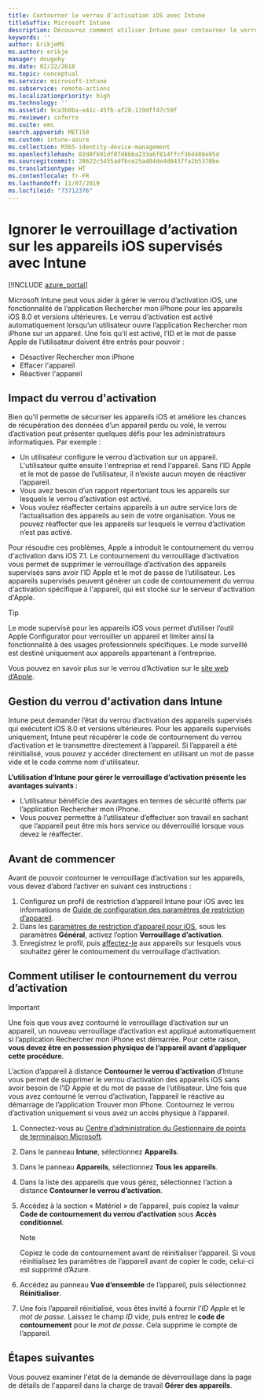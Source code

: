```yaml
---
title: Contourner le verrou d’activation iOS avec Intune
titleSuffix: Microsoft Intune
description: Découvrez comment utiliser Intune pour contourner le verrou d’activation d’iOS pour accéder aux appareils verrouillés.
keywords: ''
author: ErikjeMS
ms.author: erikje
manager: dougeby
ms.date: 02/22/2018
ms.topic: conceptual
ms.service: microsoft-intune
ms.subservice: remote-actions
ms.localizationpriority: high
ms.technology: ''
ms.assetid: 9ca3b0ba-e41c-45fb-af28-119dff47c59f
ms.reviewer: coferro
ms.suite: ems
search.appverid: MET150
ms.custom: intune-azure
ms.collection: M365-identity-device-management
ms.openlocfilehash: 02d0fb91df07d8bba233a6f814ffcf36d408e95d
ms.sourcegitcommit: 28622c5455adfbce25a404de4d0437fa2b5370be
ms.translationtype: HT
ms.contentlocale: fr-FR
ms.lasthandoff: 11/07/2019
ms.locfileid: "73712376"
---
```

# <a name="bypass-activation-lock-on-supervised-ios-devices-with-intune"></a>Ignorer le verrouillage d’activation sur les appareils iOS supervisés avec Intune


[!INCLUDE [azure_portal](../includes/azure_portal.md)]

Microsoft Intune peut vous aider à gérer le verrou d’activation iOS, une fonctionnalité de l’application Rechercher mon iPhone pour les appareils iOS 8.0 et versions ultérieures. Le verrou d’activation est activé automatiquement lorsqu’un utilisateur ouvre l’application Rechercher mon iPhone sur un appareil. Une fois qu’il est activé, l’ID et le mot de passe Apple de l’utilisateur doivent être entrés pour pouvoir :

- Désactiver Rechercher mon iPhone
- Effacer l'appareil
- Réactiver l'appareil

## <a name="how-activation-lock-affects-you"></a>Impact du verrou d'activation

Bien qu’il permette de sécuriser les appareils iOS et améliore les chances de récupération des données d’un appareil perdu ou volé, le verrou d’activation peut présenter quelques défis pour les administrateurs informatiques. Par exemple :

- Un utilisateur configure le verrou d’activation sur un appareil. L'utilisateur quitte ensuite l'entreprise et rend l'appareil. Sans l’ID Apple et le mot de passe de l’utilisateur, il n’existe aucun moyen de réactiver l’appareil.
- Vous avez besoin d’un rapport répertoriant tous les appareils sur lesquels le verrou d’activation est activé.
- Vous voulez réaffecter certains appareils à un autre service lors de l’actualisation des appareils au sein de votre organisation. Vous ne pouvez réaffecter que les appareils sur lesquels le verrou d’activation n’est pas activé.

Pour résoudre ces problèmes, Apple a introduit le contournement du verrou d'activation dans iOS 7.1. Le contournement du verrouillage d’activation vous permet de supprimer le verrouillage d’activation des appareils supervisés sans avoir l’ID Apple et le mot de passe de l’utilisateur. Les appareils supervisés peuvent générer un code de contournement du verrou d'activation spécifique à l'appareil, qui est stocké sur le serveur d'activation d'Apple.

>[!TIP]
>Le mode supervisé pour les appareils iOS vous permet d’utiliser l’outil Apple Configurator pour verrouiller un appareil et limiter ainsi la fonctionnalité à des usages professionnels spécifiques. Le mode surveillé est destiné uniquement aux appareils appartenant à l’entreprise.

Vous pouvez en savoir plus sur le verrou d’Activation sur le [site web d’Apple](https://support.apple.com/HT201365).

## <a name="how-intune-helps-you-manage-activation-lock"></a>Gestion du verrou d'activation dans Intune
Intune peut demander l’état du verrou d’activation des appareils supervisés qui exécutent iOS 8.0 et versions ultérieures. Pour les appareils supervisés uniquement, Intune peut récupérer le code de contournement du verrou d’activation et le transmettre directement à l’appareil. Si l’appareil a été réinitialisé, vous pouvez y accéder directement en utilisant un mot de passe vide et le code comme nom d'utilisateur.

**L’utilisation d’Intune pour gérer le verrouillage d’activation présente les avantages suivants :**

- L’utilisateur bénéficie des avantages en termes de sécurité offerts par l’application Rechercher mon iPhone.
- Vous pouvez permettre à l’utilisateur d’effectuer son travail en sachant que l’appareil peut être mis hors service ou déverrouillé lorsque vous devez le réaffecter.

## <a name="before-you-start"></a>Avant de commencer
Avant de pouvoir contourner le verrouillage d’activation sur les appareils, vous devez d’abord l’activer en suivant ces instructions :

1. Configurez un profil de restriction d’appareil Intune pour iOS avec les informations de [Guide de configuration des paramètres de restriction d’appareil](/intune-azure/configure-devices/how-to-configure-device-restrictions).
2. Dans les [paramètres de restriction d’appareil pour iOS](../configuration/device-restrictions-ios.md), sous les paramètres **Général**, activez l’option **Verrouillage d’activation**.
3. Enregistrez le profil, puis [affectez-le](../configuration/device-profile-assign.md) aux appareils sur lesquels vous souhaitez gérer le contournement du verrouillage d’activation.


## <a name="how-to-use-activation-lock-bypass"></a>Comment utiliser le contournement du verrou d’activation

>[!IMPORTANT]
>Une fois que vous avez contourné le verrouillage d’activation sur un appareil, un nouveau verrouillage d’activation est appliqué automatiquement si l’application Rechercher mon iPhone est démarrée. Pour cette raison, **vous devez être en possession physique de l’appareil avant d’appliquer cette procédure**.

L’action d’appareil à distance **Contourner le verrou d’activation** d’Intune vous permet de supprimer le verrou d’activation des appareils iOS sans avoir besoin de l’ID Apple et du mot de passe de l’utilisateur. Une fois que vous avez contourné le verrou d’activation, l’appareil le réactive au démarrage de l’application Trouver mon iPhone. Contournez le verrou d’activation uniquement si vous avez un accès physique à l’appareil.

1. Connectez-vous au [Centre d’administration du Gestionnaire de points de terminaison Microsoft](https://go.microsoft.com/fwlink/?linkid=2109431).
3. Dans le panneau **Intune**, sélectionnez **Appareils**.
4. Dans le panneau **Appareils**, sélectionnez **Tous les appareils**.
5. Dans la liste des appareils que vous gérez, sélectionnez l’action à distance **Contourner le verrou d’activation**.
6. Accédez à la section « Matériel » de l’appareil, puis copiez la valeur **Code de contournement du verrou d’activation** sous **Accès conditionnel**.

    >[!NOTE]
    >Copiez le code de contournement avant de réinitialiser l’appareil. Si vous réinitialisez les paramètres de l’appareil avant de copier le code, celui-ci est supprimé d’Azure.

7. Accédez au panneau **Vue d’ensemble** de l’appareil, puis sélectionnez **Réinitialiser**.
8. Une fois l’appareil réinitialisé, vous êtes invité à fournir l’*ID Apple* et le *mot de passe*. Laissez le champ *ID* vide, puis entrez le **code de contournement** pour le *mot de passe*. Cela supprime le compte de l’appareil. 


## <a name="next-steps"></a>Étapes suivantes

Vous pouvez examiner l'état de la demande de déverrouillage dans la page de détails de l'appareil dans la charge de travail **Gérer des appareils**.
